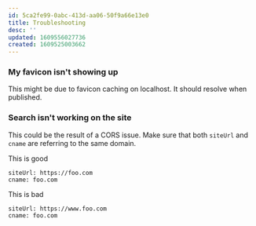 ```yaml
---
id: 5ca2fe99-0abc-413d-aa06-50f9a66e13e0
title: Troubleshooting
desc: ''
updated: 1609556027736
created: 1609525003662
---
```

### My favicon isn't showing up

This might be due to favicon caching on localhost. It should resolve when published.

### Search isn't working on the site

This could be the result of a CORS issue. Make sure that both `siteUrl` and `cname` are referring to the same domain.

This is good

```
siteUrl: https://foo.com
cname: foo.com
```

This is bad

```
siteUrl: https://www.foo.com
cname: foo.com
```

